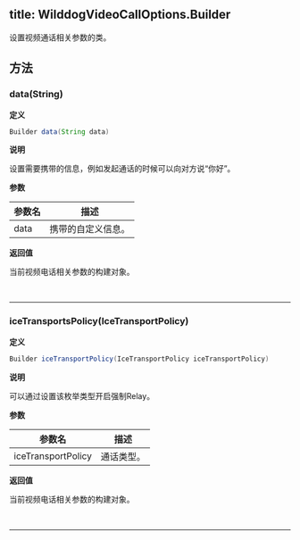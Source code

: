 title: WilddogVideoCallOptions.Builder
-------------------------

设置视频通话相关参数的类。

## 方法

### data(String)

**定义**   

```java
Builder data(String data)
```

**说明**

设置需要携带的信息，例如发起通话的时候可以向对方说“你好”。

**参数**

| 参数名 | 描述 |
|---|---|
|data|携带的自定义信息。|

**返回值**

当前视频电话相关参数的构建对象。

</br>

---

### iceTransportsPolicy(IceTransportPolicy)

**定义**   

```java
Builder iceTransportPolicy(IceTransportPolicy iceTransportPolicy)
```

**说明**

可以通过设置该枚举类型开启强制Relay。

**参数**

| 参数名 | 描述 |
|---|---|
|iceTransportPolicy|通话类型。|

**返回值**

当前视频电话相关参数的构建对象。

</br>

---

